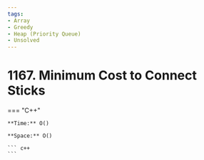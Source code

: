 ```yaml
---
tags:
- Array
- Greedy
- Heap (Priority Queue)
- Unsolved
---
```



# 1167. Minimum Cost to Connect Sticks

=== "C++"

    **Time:** O()

    **Space:** O()

    ``` c++
    ```